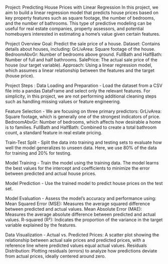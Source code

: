 Project: Predicting House Prices with Linear Regression
In this project, we aim to build a linear regression model that predicts house prices based on key property features such as square footage, the number of bedrooms, and the number of bathrooms. This type of predictive modeling can be useful for real estate companies, property assessors, and potential homebuyers interested in estimating a home’s value given certain features.

Project Overview
Goal: Predict the sale price of a house.
Dataset: Contains details about houses, including:
GrLivArea: Square footage of the house.
BedroomAbvGr: Number of bedrooms above ground.
FullBath and HalfBath: Number of full and half bathrooms.
SalePrice: The actual sale price of the house (our target variable).
Approach: Using a linear regression model, which assumes a linear relationship between the features and the target (house price).

Project Steps :
Data Loading and Preparation -
Load the dataset from a CSV file into a pandas DataFrame and select only the relevant features. For simplicity, in this project, we are not performing additional cleaning steps such as handling missing values or feature engineering.

Feature Selection -
We are focusing on three primary predictors:
GrLivArea: Square footage, which is generally one of the strongest indicators of price.
BedroomAbvGr: Number of bedrooms, which affects how desirable a home is to families.
FullBath and HalfBath: Combined to create a total bathroom count, a standard feature in real estate pricing.

Train-Test Split -
Split the data into training and testing sets to evaluate how well the model generalizes to unseen data. Here, we use 80% of the data for training and 20% for testing.

Model Training -
Train the model using the training data. The model learns the best values for the intercept and coefficients to minimize the error between predicted and actual house prices.

Model Prediction -
Use the trained model to predict house prices on the test set.

Model Evaluation -
Assess the model’s accuracy and performance using:
Mean Squared Error (MSE): Measures the average squared difference between predicted and actual values.
Mean Absolute Error (MAE): Measures the average absolute difference between predicted and actual values.
R-squared (R²): Indicates the proportion of the variance in the target variable explained by the features.

Data Visualization -
Actual vs. Predicted Prices: A scatter plot showing the relationship between actual sale prices and predicted prices, with a reference line where predicted values equal actual values.
Residuals Distribution: Plotting residuals (errors) to analyze how predictions deviate from actual prices, ideally centered around zero.
